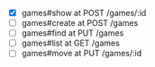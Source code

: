 - [x] games#show at POST /games/:id
- [ ] games#create at POST /games
- [ ] games#find at PUT /games
- [ ] games#list at GET /games
- [ ] games#move at PUT /games/:id